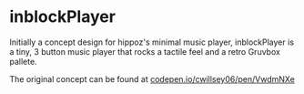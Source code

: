 # inblockPlayer

Initially a concept design for hippoz's minimal music player, inblockPlayer is a tiny, 3 button music player that rocks a tactile feel and a retro Gruvbox pallete.

The original concept can be found at [codepen.io/cwillsey06/pen/VwdmNXe](https://codepen.io/cwillsey06/pen/VwdmNXe)
